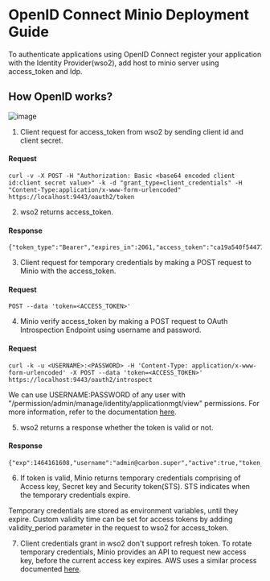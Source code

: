 
# OpenID Connect Minio Deployment Guide

To authenticate applications using OpenID Connect register your application with the Identity Provider(wso2), add host to minio server using access_token and Idp.

## How OpenID works?

![image](https://user-images.githubusercontent.com/22103395/41444342-662c7a42-6ff7-11e8-93aa-75bce207e6cd.png)

1. Client request for access_token from wso2 by sending client id and client secret.

#### Request
```
curl -v -X POST -H "Authorization: Basic <base64 encoded client id:client secret value>" -k -d "grant_type=client_credentials" -H "Content-Type:application/x-www-form-urlencoded" https://localhost:9443/oauth2/token
```

2. wso2 returns access_token.

#### Response
```
{"token_type":"Bearer","expires_in":2061,"access_token":"ca19a540f544777860e44e75f605d927"}

```

3. Client request for temporary credentials by making a POST request to Minio with the access_token.

#### Request
```
POST --data 'token=<ACCESS_TOKEN>'
```

4. Minio verify access_token by making a POST request to OAuth Introspection Endpoint using username and password.

#### Request 
```
curl -k -u <USERNAME>:<PASSWORD> -H 'Content-Type: application/x-www-form-urlencoded' -X POST --data 'token=<ACCESS_TOKEN>' https://localhost:9443/oauth2/introspect
```

We can use USERNAME:PASSWORD of any user with "/permission/admin/manage/identity/applicationmgt/view" permissions. For more information, refer to the documentation [here](https://docs.wso2.com/display/IS530/Invoke+the+OAuth+Introspection+Endpoint).

5. wso2 returns a response whether the token is valid or not.

#### Response
```
{"exp":1464161608,"username":"admin@carbon.super","active":true,"token_type":"Bearer","client_id":"rgfKVdnMQnJSSr_pKFTxj3apiwYa","iat":1464158008}
```

6. If token is valid, Minio returns temporary credentials comprising of Access key, Secret key and Security token(STS). STS indicates when the temporary credentials expire.

  Temporary credentials are stored as environment variables, until they expire. Custom validity time can be set for access    tokens by adding validity_period parameter in the request to wso2 for access_token.
  
7. Client credentials grant in wso2 don't support refresh token. To rotate temporary credentials, Minio provides an API to request new access key, before the current access key expires. AWS uses a similar process documented [here](https://aws.amazon.com/blogs/security/how-to-rotate-access-keys-for-iam-users/).

